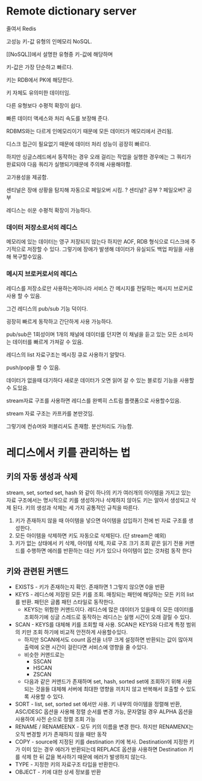 
# Remote dictionary server

줄여서 Redis

고성능 키-값 유형의 인메모리 NoSQL.

[[NoSQL]]에서 설명한 유형중 키-값에 해당하며

키-값은 가장 단순하고 빠르다.

키는 RDB에서 PK에 해당한다.

키 자체도 유의미한 데이터임.

다른 유형보다 수평적 확장이 쉽다.

빠른 데이터 액세스와 처리 속도를 보장해 준다.

RDBMS와는 다르게 인메모리이기 때문에 모든 데이터가 메모리에서 관리됨.

디스크 접근이 필요없기 때문에 데이터 처리 성능이 굉장히 빠르다.

하지만 싱글스레드에서 동작하는 경우 오래 걸리는 작업을 실행한 경우에는 그 쿼리가 완료되야 다음 쿼리가 실행되기때문에 주의해 사용해야함.

고가용성을 제공함.

센티널은 장애 상황을 탐지해 자동으로 페일오버 시킴. 
? 센티널? 공부
? 페일오버? 공부

레디스는 쉬운 수평적 확장이 가능하다.

### 데이터 저장소로서의 레디스

메모리에 있는 데이터는 영구 저장되지 않는다 하지만 AOF, RDB 형식으로 디스크에 주기적으로 저장할 수 있다. 그렇기에 장애가 발생해 데이터가 유실되도 백업 파일을 사용해 복구할수있음.

### 메시지 브로커로서의 레디스

레디스를 저장소로만 사용하는게아니라 서비스 간 메시지를 전달하는 메시지 브로커로 사용 할 수 있음.

그건 레디스의 pub/sub 기능 덕이다.

굉장히 빠르게 동작하고 간단하게 사용 가능하다.

pub/sub은 1회성이며 1개의 채널에 데이터를 던지면 이 채널을 듣고 있는 모든 소비자는 데이터를 빠르게 가져갈 수 있음.

레디스의 list 자료구조는 메시징 큐로 사용하기 알맞다.

push/pop을 할 수 있음.

데이터가 없을때 대기하다 새로운 데이터가 오면 읽어 갈 수 있는 블로킹 기능을 사용할 수 도있음.

stream자료 구조를 사용하면 레디스를 완벽히 스트림 플랫폼으로 사용할수있음.

stream 자료 구조는 카프카를 본딴것임.

그렇기에 컨슈머와 퍼블리셔도 존재함. 분산처리도 가능함.

# 레디스에서 키를 관리하는 법

## 키의 자동 생성과 삭제

stream, set, sorted set, hash 와 같이 하나의 키가 여러개의 아이템을 가지고 있는 자료 구조에서는 명시적으로 키를 생성하거나 삭제하지 않아도 키는 알아서 생성되고 삭제 된다. 키의 생성과 삭제는 세 가지 공통적인 규칙을 따른다.

1) 키가 존재하지 않을 때 아이템을 넣으면 아이템을 삽입하기 전에 빈 자료 구조를 생성한다.
2) 모든 아이템을 삭제하면 키도 자동으로 삭제된다. (단 stream은 예외)
3) 키가 없는 상태에서 키 삭제, 아이템 삭제, 자료 구조 크기 조회 같은 읽기 전용 커맨드를 수행하면 에러를 반환하는 대신 키가 있으나 아이템이 없는 것처럼 동작 한다

## 키와 관련된 커맨드

- EXISTS - 키가 존재하는지 확인. 존재하면 1 그렇지 않으면 0을 반환
- KEYS - 레디스에 저장된 모든 키를 조회. 매칭되는 패턴에 해당하는 모든 키의 list를 반환. 패턴은 글롭 패턴 스타일로 동작한다.
	- KEYS는 위험한 커맨드이다. 레디스에 많은 데이터가 있을때 이 모든 데이터를 조회하기에 싱글 스레드로 동작하는 레디스는 실행 시간이 오래 걸릴 수 있다.
- SCAN - KEYS를 대체해 키를 조회할 때 사용. SCAN은 KEYS와 다르게 특정 범위의 키만 조회 하기에 비교적 안전하게 사용할수있다.
	- 하지만 SCAN에서도 count 옵션을 너무 크게 설정하면 반환되는 값이 많아져 출력에 오랜 시간이 걸린다면 서비스에 영향을 줄 수있다.
	- 비슷한 커맨드로는
		- SSCAN
		- HSCAN
		- ZSCAN
	- 다음과 같은 커맨드가 존재하며 set, hash, sorted set에 조회하기 위해 사용되는 것을들 대체해 서버에 최대한 영향을 끼치지 않고 반복해서 호출할 수 있도록 사용할 수 있다.
- SORT - list, set, sorted set 에서만 사용. 키 내부의 아이템을 정렬해 반환, ASC/DESC 옵션을 사용해 정렬 순서를 변경 가능, 문자열일 경우 ALPHA 옵션을 사용하여 사전 순으로 정렬 조회 가능
- RENAME / RENAMEENX - 모두 키의 이름을 변경 한다. 하지만 RENAMENX는 오직 변경할 키가 존재하지 않을 때만 동작
- COPY - source에 지정된 키를 destination 키에 복사. Destination에 지정한 키가 이미 있는 경우 에러가 반환되는데 REPLACE 옵션을 사용하면 Destination 키를 삭제 한 뒤 값을 복사하기 때문에 에러가 발생하지 않는다.
- TYPE - 지정한 키의 자료구조 타입을 반환한다.
- OBJECT - 키에 대한 상세 정보를 반환
